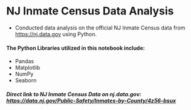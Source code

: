 # NJ Inmate Census Data Analysis
* Conducted data analysis on the official NJ Inmate Census data from https://nj.data.gov using Python. 

#### The Python Libraries utilized in this notebook include:
* Pandas
* Matplotlib
* NumPy
* Seaborn

##### Direct link to NJ Inmate Census Data on nj.data.gov: https://data.nj.gov/Public-Safety/Inmates-by-County/4z56-bsux
